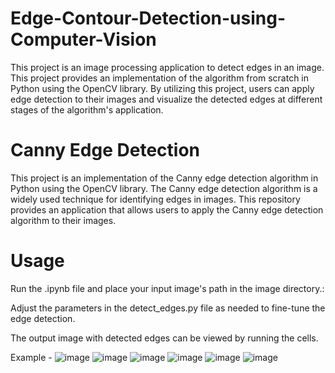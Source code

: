 # Edge-Contour-Detection-using-Computer-Vision
This project is an image processing application to detect edges in an image. This project provides an implementation of the algorithm from scratch in Python using the OpenCV library. By utilizing this project, users can apply edge detection to their images and visualize the detected edges at different stages of the algorithm's application.

# Canny Edge Detection
This project is an implementation of the Canny edge detection algorithm in Python using the OpenCV library. The Canny edge detection algorithm is a widely used technique for identifying edges in images. This repository provides an application that allows users to apply the Canny edge detection algorithm to their images.

# Usage
Run the .ipynb file and place your input image's path in the image directory.:

Adjust the parameters in the detect_edges.py file as needed to fine-tune the edge detection.

The output image with detected edges can be viewed by running the cells.


Example - 
![image](https://github.com/shishir-hardia/Edge-Contour-Detection-using-Computer-Vision/assets/95643755/bcb23dc0-a80f-4e7a-ba68-374e152310cd)
![image](https://github.com/shishir-hardia/Edge-Contour-Detection-using-Computer-Vision/assets/95643755/a31c4f61-d53d-4650-a989-c624b37f04e3)
![image](https://github.com/shishir-hardia/Edge-Contour-Detection-using-Computer-Vision/assets/95643755/62884ae4-f900-4c22-a54e-f699ec251a66)
![image](https://github.com/shishir-hardia/Edge-Contour-Detection-using-Computer-Vision/assets/95643755/7bd71f8f-707e-4af8-b49a-3deb079c2b23)
![image](https://github.com/shishir-hardia/Edge-Contour-Detection-using-Computer-Vision/assets/95643755/c419ee9f-2993-4085-ba16-bb74d63a8485)
![image](https://github.com/shishir-hardia/Edge-Contour-Detection-using-Computer-Vision/assets/95643755/8b403a13-9a5e-4646-adfb-cbdbd4416c08)






